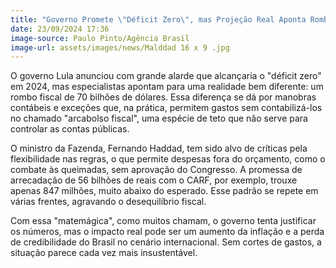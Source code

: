 ```yaml
---
title: "Governo Promete \"Déficit Zero\", mas Projeção Real Aponta Rombo de 70 Bilhões: A Matemágica de Haddad"
date: 23/09/2024 17:36
image-source: Paulo Pinto/Agência Brasil
image-url: assets/images/news/Malddad 16 x 9 .jpg
---
```


O governo Lula anunciou com grande alarde que alcançaria o "déficit zero" em 2024, mas especialistas apontam para uma realidade bem diferente: um rombo fiscal de 70 bilhões de dólares. Essa diferença se dá por manobras contábeis e exceções que, na prática, permitem gastos sem contabilizá-los no chamado "arcabolso fiscal", uma espécie de teto que não serve para controlar as contas públicas.

O ministro da Fazenda, Fernando Haddad, tem sido alvo de críticas pela flexibilidade nas regras, o que permite despesas fora do orçamento, como o combate às queimadas, sem aprovação do Congresso. A promessa de arrecadação de 56 bilhões de reais com o CARF, por exemplo, trouxe apenas 847 milhões, muito abaixo do esperado. Esse padrão se repete em várias frentes, agravando o desequilíbrio fiscal.

Com essa "matemágica", como muitos chamam, o governo tenta justificar os números, mas o impacto real pode ser um aumento da inflação e a perda de credibilidade do Brasil no cenário internacional. Sem cortes de gastos, a situação parece cada vez mais insustentável.